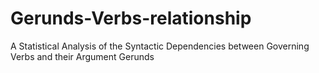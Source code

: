 # Gerunds-Verbs-relationship
A Statistical Analysis of the Syntactic Dependencies between Governing Verbs and their Argument Gerunds
